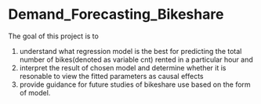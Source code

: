 # Demand_Forecasting_Bikeshare

The goal of this project is to 
1) understand what regression model is the best for predicting the total number
of bikes(denoted as variable cnt) rented in a particular hour and 
2) interpret the result of chosen model and
determine whether it is resonable to view the fitted parameters as causal effects 
3) provide guidance for
future studies of bikeshare use based on the form of model.
